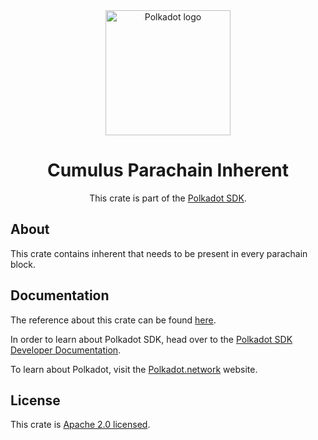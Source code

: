 <div align="center">

<img src="https://raw.githubusercontent.com/paritytech/polkadot-sdk/rzadp/readmes/docs/images/Polkadot_Logo_Horizontal_Pink_BlackOnWhite.png" alt="Polkadot logo" width="200">

# Cumulus Parachain Inherent

This crate is part of the [Polkadot SDK](https://github.com/paritytech/polkadot-sdk/).

</div>

## About

This crate contains inherent that needs to be present in every parachain block.

## Documentation

The reference about this crate can be found [here](https://paritytech.github.io/polkadot-sdk/master/cumulus_client_parachain_inherent).

In order to learn about Polkadot SDK, head over to the [Polkadot SDK Developer Documentation](https://paritytech.github.io/polkadot-sdk/master/polkadot_sdk_docs/index.html).

To learn about Polkadot, visit the [Polkadot.network](https://polkadot.network/) website.

## License

This crate is [Apache 2.0 licensed](https://spdx.org/licenses/Apache-2.0.html).
